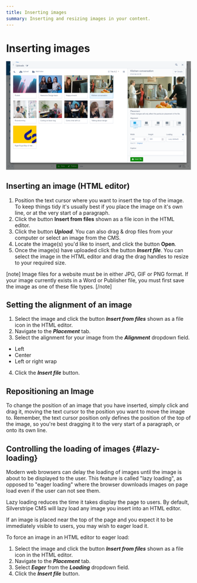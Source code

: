 ```yaml
---
title: Inserting images
summary: Inserting and resizing images in your content.
---
```


# Inserting images

![Images from the CMS](../../_images/images-from-cms.png)

## Inserting an image (HTML editor)
1. Position the text cursor where you want to insert the top of the image. To keep things tidy it's usually best if you place the image on it's own line, or at the very start of a paragraph.
2. Click the button **Insert from files** shown as a file icon in the HTML editor.
3. Click the button ***Upload***. You can also drag & drop files from your computer or select an image from the CMS.
4. Locate the image(s) you'd like to insert, and click the button **Open**.
5. Once the image(s) have uploaded click the button ***Insert file***. You can select the image in the HTML editor and drag the drag handles to resize to your required size.

[note]
Image files for a website must be in either JPG, GIF or PNG format. If your image currently exists in a Word or Publisher file, you must first save the image as one of these file types.
[/note]

## Setting the alignment of an image

1. Select the image and click the button ***Insert from files*** shown as a file icon in the HTML editor.
2. Navigate to the ***Placement*** tab.
3. Select the alignment for your image from the ***Alignment*** dropdown field.
* Left
* Center
* Left or right wrap
4. Click the ***Insert file*** button.

## Repositioning an Image

To change the position of an image that you have inserted, simply click and drag it, moving the text cursor to the position you want to move the image to. Remember, the text cursor position only defines the position of the top of the image, so you're best dragging it to the very start of a paragraph, or onto its own line.

## Controlling the loading of images {#lazy-loading}

Modern web browsers can delay the loading of images until the image is about to be displayed to the user. This feature is called "lazy loading", as opposed to "eager loading" where the browser downloads images on page load even if the user can not see them. 

Lazy loading reduces the time it takes display the page to users. By default, Silverstripe CMS will lazy load any image you insert into an HTML editor.

If an image is placed near the top of the page and you expect it to be immediately visible to users, you may wish to eager load it.

To force an image in an HTML editor to eager load:

1. Select the image and click the button ***Insert from files*** shown as a file icon in the HTML editor.
2. Navigate to the ***Placement*** tab.
3. Select ***Eager*** from the ***Loading*** dropdown field.
4. Click the ***Insert file*** button.
